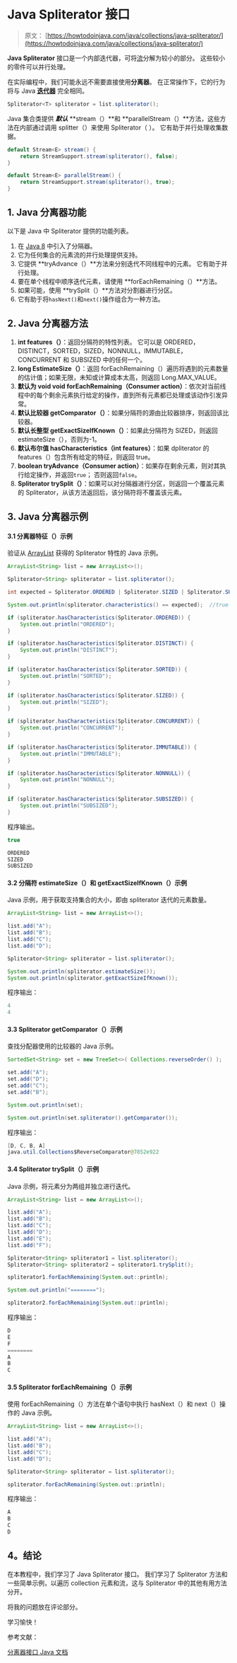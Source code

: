 # Java Spliterator 接口

> 原文： [https://howtodoinjava.com/java/collections/java-spliterator/](https://howtodoinjava.com/java/collections/java-spliterator/)

**Java Spliterator** 接口是一个内部迭代器，可将[流](https://howtodoinjava.com/java8/java-8-tutorial-streams-by-examples/)分解为较小的部分。 这些较小的零件可以并行处理。

在实际编程中，我们可能永远不需要直接使用**分离器**。 在正常操作下，它的行为将与 Java [**迭代器**](https://howtodoinjava.com/java/collections/java-iterator/) 完全相同。

```java
Spliterator<T> spliterator = list.spliterator();

```

Java 集合类提供 ***默认*** **stream（）**和 **parallelStream（）**方法，这些方法在内部通过调用 splitter（）来使用 Spliterator（ ）。 它有助于并行处理收集数据。

```java
default Stream<E> stream() {
    return StreamSupport.stream(spliterator(), false);
}

default Stream<E> parallelStream() {
    return StreamSupport.stream(spliterator(), true);
}

```

## 1\. Java 分离器功能

以下是 Java 中 Spliterator 提供的功能列表。

1.  在 [Java 8](https://howtodoinjava.com/java-8-tutorial/) 中引入了分隔器。
2.  它为任何集合的元素流的并行处理提供支持。
3.  它提供 **tryAdvance（）**方法来分别迭代不同线程中的元素。 它有助于并行处理。
4.  要在单个线程中顺序迭代元素，请使用 **forEachRemaining（）**方法。
5.  如果可能，使用 **trySplit（）**方法对分割器进行分区。
6.  它有助于将`hasNext()`和`next()`操作组合为一种方法。

## 2\. Java 分离器方法

1.  **int features（）**：返回分隔符的特性列表。 它可以是 ORDERED，DISTINCT，SORTED，SIZED，NONNULL，IMMUTABLE，CONCURRENT 和 SUBSIZED 中的任何一个。
2.  **long EstimateSize（）**：返回 forEachRemaining（）遍历将遇到的元素数量的估计值；如果无限，未知或计算成本太高，则返回 Long.MAX_VALUE。
3.  **默认为 void void forEachRemaining（Consumer action）**：依次对当前线程中的每个剩余元素执行给定的操作，直到所有元素都已处理或该动作引发异常。
4.  **默认比较器 getComparator（）**：如果分隔符的源由比较器排序，则返回该比较器。
5.  **默认长整型 getExactSizeIfKnown（）**：如果此分隔符为 SIZED，则返回 estimateSize（），否则为-1。
6.  **默认布尔值 hasCharacteristics（int features）**：如果 dpliterator 的 features（）包含所有给定的特征，则返回 true。
7.  **boolean tryAdvance（Consumer action）**：如果存在剩余元素，则对其执行给定操作，并返回`true`； 否则返回`false`。
8.  **Spliterator trySplit（）**：如果可以对分隔器进行分区，则返回一个覆盖元素的 Spliterator，从该方法返回后，该分隔符将不覆盖该元素。

## 3\. Java 分离器示例

#### 3.1 分离器特征（）示例

验证从 [ArrayList](https://howtodoinjava.com/java-arraylist/) 获得的 Spliterator 特性的 Java 示例。

```java
ArrayList<String> list = new ArrayList<>();

Spliterator<String> spliterator = list.spliterator();

int expected = Spliterator.ORDERED | Spliterator.SIZED | Spliterator.SUBSIZED;

System.out.println(spliterator.characteristics() == expected);	//true

if (spliterator.hasCharacteristics(Spliterator.ORDERED)) {
    System.out.println("ORDERED");
}

if (spliterator.hasCharacteristics(Spliterator.DISTINCT)) {
    System.out.println("DISTINCT");
}

if (spliterator.hasCharacteristics(Spliterator.SORTED)) {
    System.out.println("SORTED");
}

if (spliterator.hasCharacteristics(Spliterator.SIZED)) {
    System.out.println("SIZED");
}

if (spliterator.hasCharacteristics(Spliterator.CONCURRENT)) {
    System.out.println("CONCURRENT");
}

if (spliterator.hasCharacteristics(Spliterator.IMMUTABLE)) {
    System.out.println("IMMUTABLE");
}

if (spliterator.hasCharacteristics(Spliterator.NONNULL)) {
    System.out.println("NONNULL");
}

if (spliterator.hasCharacteristics(Spliterator.SUBSIZED)) {
    System.out.println("SUBSIZED");
}

```

程序输出。

```java
true

ORDERED
SIZED
SUBSIZED

```

#### 3.2 分隔符 estimateSize（）和 getExactSizeIfKnown（）示例

Java 示例，用于获取支持集合的大小，即由 spliterator 迭代的元素数量。

```java
ArrayList<String> list = new ArrayList<>();

list.add("A");
list.add("B");
list.add("C");
list.add("D");

Spliterator<String> spliterator = list.spliterator();

System.out.println(spliterator.estimateSize());
System.out.println(spliterator.getExactSizeIfKnown());

```

程序输出：

```java
4
4

```

#### 3.3 Spliterator getComparator（）示例

查找分配器使用的比较器的 Java 示例。

```java
SortedSet<String> set = new TreeSet<>( Collections.reverseOrder() );

set.add("A");
set.add("D");
set.add("C");
set.add("B");

System.out.println(set);

System.out.println(set.spliterator().getComparator());

```

程序输出：

```java
[D, C, B, A]
java.util.Collections$ReverseComparator@7852e922

```

#### 3.4 Spliterator trySplit（）示例

Java 示例，将元素分为两组并独立进行迭代。

```java
ArrayList<String> list = new ArrayList<>();

list.add("A");
list.add("B");
list.add("C");
list.add("D");
list.add("E");
list.add("F");

Spliterator<String> spliterator1 = list.spliterator();
Spliterator<String> spliterator2 = spliterator1.trySplit();

spliterator1.forEachRemaining(System.out::println);

System.out.println("========");

spliterator2.forEachRemaining(System.out::println);

```

程序输出：

```java
D
E
F
========
A
B
C

```

#### 3.5 Spliterator forEachRemaining（）示例

使用 forEachRemaining（）方法在单个语句中执行 hasNext（）和 next（）操作的 Java 示例。

```java
ArrayList<String> list = new ArrayList<>();

list.add("A");
list.add("B");
list.add("C");
list.add("D");

Spliterator<String> spliterator = list.spliterator();

spliterator.forEachRemaining(System.out::println);

```

程序输出：

```java
A
B
C
D

```

## 4。结论

在本教程中，我们学习了 Java Spliterator 接口。 我们学习了 Spliterator 方法和一些简单示例，以遍历 collection 元素和流，这与 Spliterator 中的其他有用方法分开。

将我的问题放在评论部分。

学习愉快！

参考文献：

[分离器接口 Java 文档](https://docs.oracle.com/javase/8/docs/api/java/util/Spliterator.html)